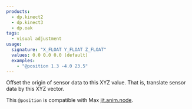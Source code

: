 ```yaml
---
products:
  - dp.kinect2
  - dp.kinect3
  - dp.oak
tags:
  - visual adjustment
usage:
  signature: "X_FLOAT Y_FLOAT Z_FLOAT"
  values: 0.0 0.0 0.0 (default)
  examples:
    - "@position 1.3 -4.0 23.5"
---
```


Offset the origin of sensor data to this XYZ value. That is,
translate sensor data by this XYZ vector.

This `@position` is compatible with Max
[jit.anim.node](https://docs.cycling74.com/max7/refpages/jit.anim.node).
